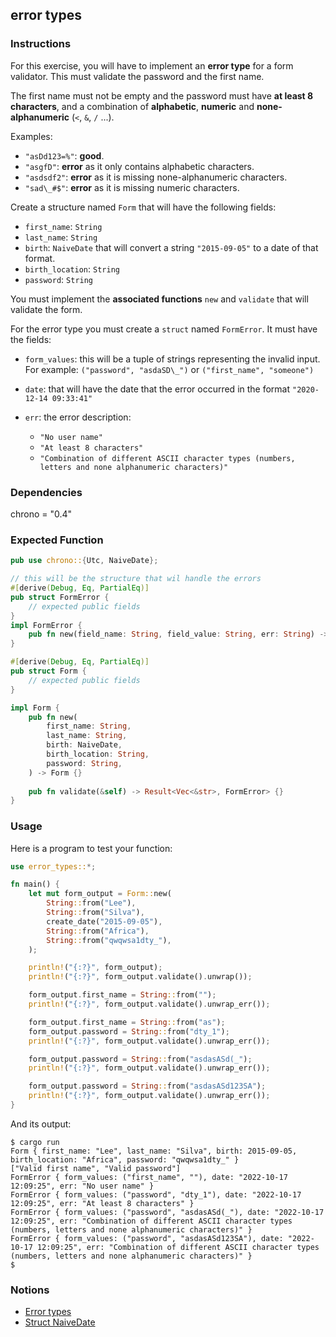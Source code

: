 ## error types

### Instructions

For this exercise, you will have to implement an **error type** for a form validator. This must validate the password and the first name.

The first name must not be empty and the password must have **at least 8 characters**, and a combination of **alphabetic**, **numeric** and **none-alphanumeric** (`<`, `&`,  `/` ...).

Examples:
- `"asDd123=%"`: **good**.
- `"asgfD"`: **error** as it only contains alphabetic characters.
- `"asdsdf2"`: **error** as it is missing none-alphanumeric characters.
- `"sad\_#$"`: **error** as it is missing numeric characters.

Create a structure named `Form` that will have the following fields:
- `first_name`: `String`
- `last_name`: `String`
- `birth`: `NaiveDate` that will convert a string `"2015-09-05"` to a date of that format.
- `birth_location`: `String`
- `password`: `String`

You must implement the **associated functions** `new` and
`validate` that will validate the form.

For the error type you must create a `struct` named `FormError`. It must have the fields:

- `form_values`: this will be a tuple of strings representing the invalid input. For example: `("password", "asdaSD\_")` or `("first_name", "someone")`

- `date`: that will have the date that the error occurred in the format `"2020-12-14 09:33:41"`
- `err`: the error description:
  - `"No user name"`
  - `"At least 8 characters"`
  - `"Combination of different ASCII character types (numbers, letters and none alphanumeric characters)"`


### Dependencies

chrono = "0.4"


### Expected Function

```rust
pub use chrono::{Utc, NaiveDate};

// this will be the structure that wil handle the errors
#[derive(Debug, Eq, PartialEq)]
pub struct FormError {
    // expected public fields
}
impl FormError {
    pub fn new(field_name: String, field_value: String, err: String) -> FormError {}
}

#[derive(Debug, Eq, PartialEq)]
pub struct Form {
    // expected public fields
}

impl Form {
    pub fn new(
        first_name: String,
        last_name: String,
        birth: NaiveDate,
        birth_location: String,
        password: String,
    ) -> Form {}
    
    pub fn validate(&self) -> Result<Vec<&str>, FormError> {}
}
```

### Usage

Here is a program to test your function:

```rust
use error_types::*;

fn main() {
    let mut form_output = Form::new(
        String::from("Lee"),
        String::from("Silva"),
        create_date("2015-09-05"),
        String::from("Africa"),
        String::from("qwqwsa1dty_"),
    );

    println!("{:?}", form_output);
    println!("{:?}", form_output.validate().unwrap());

    form_output.first_name = String::from("");
    println!("{:?}", form_output.validate().unwrap_err());

    form_output.first_name = String::from("as");
    form_output.password = String::from("dty_1");
    println!("{:?}", form_output.validate().unwrap_err());

    form_output.password = String::from("asdasASd(_");
    println!("{:?}", form_output.validate().unwrap_err());

    form_output.password = String::from("asdasASd123SA");
    println!("{:?}", form_output.validate().unwrap_err());
}
```

And its output:

```console
$ cargo run
Form { first_name: "Lee", last_name: "Silva", birth: 2015-09-05, birth_location: "Africa", password: "qwqwsa1dty_" }
["Valid first name", "Valid password"]
FormError { form_values: ("first_name", ""), date: "2022-10-17 12:09:25", err: "No user name" }
FormError { form_values: ("password", "dty_1"), date: "2022-10-17 12:09:25", err: "At least 8 characters" }
FormError { form_values: ("password", "asdasASd(_"), date: "2022-10-17 12:09:25", err: "Combination of different ASCII character types (numbers, letters and none alphanumeric characters)" }
FormError { form_values: ("password", "asdasASd123SA"), date: "2022-10-17 12:09:25", err: "Combination of different ASCII character types (numbers, letters and none alphanumeric characters)" }
$
```

### Notions

- [Error types](https://doc.rust-lang.org/rust-by-example/error/multiple_error_types/define_error_type.html)
- [Struct NaiveDate](https://docs.rs/chrono/0.4.19/chrono/naive/struct.NaiveDate.html)
